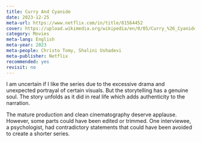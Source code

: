 ```yaml
---
title: Curry And Cyanide
date: 2023-12-25
meta-url: https://www.netflix.com/in/title/81564452
cover: https://upload.wikimedia.org/wikipedia/en/0/05/Curry_%26_Cyanide_Cover.jpg
category: Movies
meta-lang: English
meta-year: 2023
meta-people: Christo Tomy, Shalini Ushadevi
meta-publisher: Netflix
recommended: yes
revisit: no
---
```


I am uncertain if I like the series due to the excessive drama and unexpected portrayal of certain visuals. But the storytelling has a genuine soul. The story unfolds as it did in real life which adds authenticity to the narration. 

The mature production and clean cinematography deserve applause. However, some parts could have been edited or trimmed.  One interviewee, a psychologist, had contradictory statements that could have been avoided to create a shorter series.